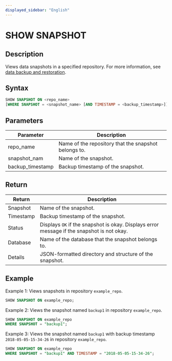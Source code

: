 ```yaml
---
displayed_sidebar: "English"
---
```


# SHOW SNAPSHOT

## Description

Views data snapshots in a specified repository. For more information, see [data backup and restoration](../../../administration/Backup_and_restore.md).

## Syntax

```SQL
SHOW SNAPSHOT ON <repo_name>
[WHERE SNAPSHOT = <snapshot_name> [AND TIMESTAMP = <backup_timestamp>]]
```

## Parameters

| **Parameter**    | **Description**                                      |
| ---------------- | ---------------------------------------------------- |
| repo_name        | Name of the repository that the snapshot belongs to. |
| snapshot_nam     | Name of the snapshot.                                |
| backup_timestamp | Backup timestamp of the snapshot.                    |

## Return

| **Return** | **Description**                                              |
| ---------- | ------------------------------------------------------------ |
| Snapshot   | Name of the snapshot.                                        |
| Timestamp  | Backup timestamp of the snapshot.                            |
| Status     | Displays `OK` if the snapshot is okay. Displays error message if the snapshot is not okay. |
| Database   | Name of the database that the snapshot belongs to.           |
| Details    | JSON-formatted directory and structure of the snapshot.      |

## Example

Example 1: Views snapshots in repository `example_repo`.

```SQL
SHOW SNAPSHOT ON example_repo;
```

Example 2: Views the snapshot named `backup1` in repository `example_repo`.

```SQL
SHOW SNAPSHOT ON example_repo
WHERE SNAPSHOT = "backup1";
```

Example 3: Views the snapshot named `backup1` with backup timestamp `2018-05-05-15-34-26` in repository `example_repo`.

```SQL
SHOW SNAPSHOT ON example_repo 
WHERE SNAPSHOT = "backup1" AND TIMESTAMP = "2018-05-05-15-34-26";
```
